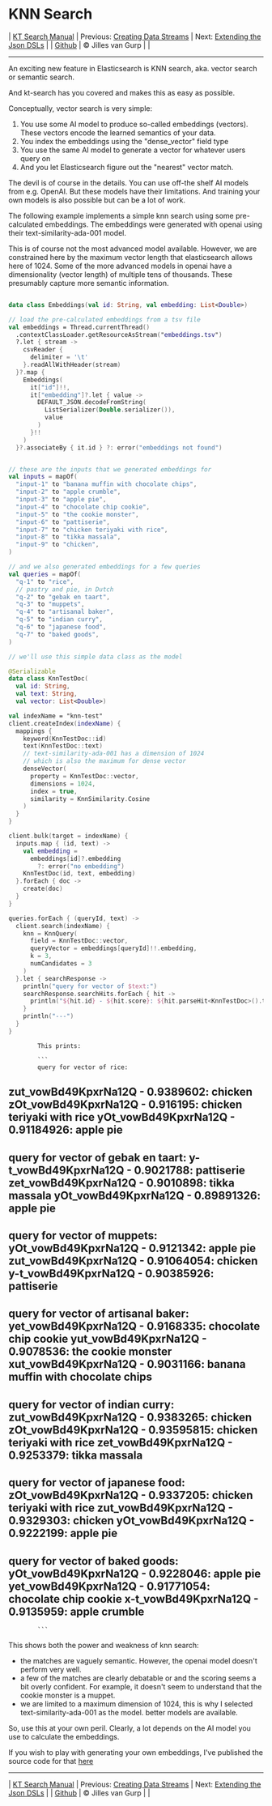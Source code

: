 # KNN Search 

| [KT Search Manual](README.md) | Previous: [Creating Data Streams](DataStreams.md) | Next: [Extending the Json DSLs](ExtendingTheDSL.md) |
| [Github](https://github.com/jillesvangurp/kt-search) | &copy; Jilles van Gurp |  |

---                

An exciting new feature in Elasticsearch is KNN search, aka. vector search or semantic search.

And kt-search has you covered and makes this as easy as possible.

Conceptually, vector search is very simple:

1. You use some AI model to produce so-called embeddings (vectors). 
These vectors encode the learned semantics of your data.
1. You index the embeddings using the "dense_vector" field type
1. You use the same AI model to generate a vector for whatever users query on
1. And you let Elasticsearch figure out the "nearest" vector match.

The devil is of course in the details. You can use off-the shelf AI models from e.g. OpenAI. But these 
models have their limitations. And training your own models is also possible but can be a lot of work.
        
The following example implements a simple knn search using some pre-calculated embeddings.
The embeddings were generated with openai using their text-similarity-ada-001 model.

This is of course not the most advanced model available. However, we are constrained here by the maximum vector length
that elasticsearch allows here of 1024. Some of the more advanced models in openai have a dimensionality 
(vector length) of multiple tens of thousands. These presumably capture more semantic information.

```kotlin

data class Embeddings(val id: String, val embedding: List<Double>)

// load the pre-calculated embeddings from a tsv file
val embeddings = Thread.currentThread()
  .contextClassLoader.getResourceAsStream("embeddings.tsv")
  ?.let { stream ->
    csvReader {
      delimiter = '\t'
    }.readAllWithHeader(stream)
  }?.map {
    Embeddings(
      it["id"]!!,
      it["embedding"]?.let { value ->
        DEFAULT_JSON.decodeFromString(
          ListSerializer(Double.serializer()),
          value
        )
      }!!
    )
  }?.associateBy { it.id } ?: error("embeddings not found")


// these are the inputs that we generated embeddings for
val inputs = mapOf(
  "input-1" to "banana muffin with chocolate chips",
  "input-2" to "apple crumble",
  "input-3" to "apple pie",
  "input-4" to "chocolate chip cookie",
  "input-5" to "the cookie monster",
  "input-6" to "pattiserie",
  "input-7" to "chicken teriyaki with rice",
  "input-8" to "tikka massala",
  "input-9" to "chicken",
)

// and we also generated embeddings for a few queries
val queries = mapOf(
  "q-1" to "rice",
  // pastry and pie, in Dutch
  "q-2" to "gebak en taart",
  "q-3" to "muppets",
  "q-4" to "artisanal baker",
  "q-5" to "indian curry",
  "q-6" to "japanese food",
  "q-7" to "baked goods",
)

// we'll use this simple data class as the model

@Serializable
data class KnnTestDoc(
  val id: String,
  val text: String,
  val vector: List<Double>)

val indexName = "knn-test"
client.createIndex(indexName) {
  mappings {
    keyword(KnnTestDoc::id)
    text(KnnTestDoc::text)
    // text-similarity-ada-001 has a dimension of 1024
    // which is also the maximum for dense vector
    denseVector(
      property = KnnTestDoc::vector,
      dimensions = 1024,
      index = true,
      similarity = KnnSimilarity.Cosine
    )
  }
}

client.bulk(target = indexName) {
  inputs.map { (id, text) ->
    val embedding =
      embeddings[id]?.embedding
        ?: error("no embedding")
    KnnTestDoc(id, text, embedding)
  }.forEach { doc ->
    create(doc)
  }
}

queries.forEach { (queryId, text) ->
  client.search(indexName) {
    knn = KnnQuery(
      field = KnnTestDoc::vector,
      queryVector = embeddings[queryId]!!.embedding,
      k = 3,
      numCandidates = 3
    )
  }.let { searchResponse ->
    println("query for vector of $text:")
    searchResponse.searchHits.forEach { hit ->
      println("${hit.id} - ${hit.score}: ${hit.parseHit<KnnTestDoc>().text}")
    }
    println("---")
  }
}
```

            This prints:
            
            ```
            query for vector of rice:
zut_vowBd49KpxrNa12Q - 0.9389602: chicken
zOt_vowBd49KpxrNa12Q - 0.916195: chicken teriyaki with rice
yOt_vowBd49KpxrNa12Q - 0.91184926: apple pie
---
query for vector of gebak en taart:
y-t_vowBd49KpxrNa12Q - 0.9021788: pattiserie
zet_vowBd49KpxrNa12Q - 0.9010898: tikka massala
yOt_vowBd49KpxrNa12Q - 0.89891326: apple pie
---
query for vector of muppets:
yOt_vowBd49KpxrNa12Q - 0.9121342: apple pie
zut_vowBd49KpxrNa12Q - 0.91064054: chicken
y-t_vowBd49KpxrNa12Q - 0.90385926: pattiserie
---
query for vector of artisanal baker:
yet_vowBd49KpxrNa12Q - 0.9168335: chocolate chip cookie
yut_vowBd49KpxrNa12Q - 0.9078536: the cookie monster
xut_vowBd49KpxrNa12Q - 0.9031166: banana muffin with chocolate chips
---
query for vector of indian curry:
zut_vowBd49KpxrNa12Q - 0.9383265: chicken
zOt_vowBd49KpxrNa12Q - 0.93595815: chicken teriyaki with rice
zet_vowBd49KpxrNa12Q - 0.9253379: tikka massala
---
query for vector of japanese food:
zOt_vowBd49KpxrNa12Q - 0.9337205: chicken teriyaki with rice
zut_vowBd49KpxrNa12Q - 0.9329303: chicken
yOt_vowBd49KpxrNa12Q - 0.9222199: apple pie
---
query for vector of baked goods:
yOt_vowBd49KpxrNa12Q - 0.9228046: apple pie
yet_vowBd49KpxrNa12Q - 0.91771054: chocolate chip cookie
x-t_vowBd49KpxrNa12Q - 0.9135959: apple crumble
---

            ```

This shows both the power and weakness of knn search:

- the matches are vaguely semantic. However, the openai model doesn't perform very well.
- a few of the matches are clearly debatable or and the scoring seems a bit overly confident. For example, 
it doesn't seem to understand that the cookie monster is a muppet. 
- we are limited to a maximum dimension of 1024, this is why I selected text-similarity-ada-001 as the model.
better models are available.

So, use this at your own peril. Clearly, a lot depends on the AI model you use to calculate the embeddings.

If you wish to play with generating your own embeddings, I've published the source code for that 
[here](https://github.com/jillesvangurp/openai-embeddings-processor)



---

| [KT Search Manual](README.md) | Previous: [Creating Data Streams](DataStreams.md) | Next: [Extending the Json DSLs](ExtendingTheDSL.md) |
| [Github](https://github.com/jillesvangurp/kt-search) | &copy; Jilles van Gurp |  |